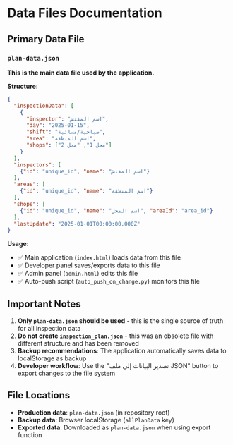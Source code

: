 # Data Files Documentation

## Primary Data File

### `plan-data.json`
**This is the main data file used by the application.**

**Structure:**
```json
{
  "inspectionData": [
    {
      "inspector": "اسم المفتش",
      "day": "2025-01-15",
      "shift": "صباحية/مسائية",  
      "area": "اسم المنطقة",
      "shops": ["محل 1", "محل 2"]
    }
  ],
  "inspectors": [
    {"id": "unique_id", "name": "اسم المفتش"}
  ],
  "areas": [
    {"id": "unique_id", "name": "اسم المنطقة"}
  ],
  "shops": [
    {"id": "unique_id", "name": "اسم المحل", "areaId": "area_id"}
  ],
  "lastUpdate": "2025-01-01T00:00:00.000Z"
}
```

**Usage:**
- ✅ Main application (`index.html`) loads data from this file
- ✅ Developer panel saves/exports data to this file
- ✅ Admin panel (`admin.html`) edits this file
- ✅ Auto-push script (`auto_push_on_change.py`) monitors this file

## Important Notes

1. **Only `plan-data.json` should be used** - this is the single source of truth for all inspection data
2. **Do not create `inspection_plan.json`** - this was an obsolete file with different structure and has been removed
3. **Backup recommendations**: The application automatically saves data to localStorage as backup
4. **Developer workflow**: Use the "تصدير البيانات إلى ملف JSON" button to export changes to the file system

## File Locations

- **Production data**: `plan-data.json` (in repository root)
- **Backup data**: Browser localStorage (`allPlanData` key)
- **Exported data**: Downloaded as `plan-data.json` when using export function